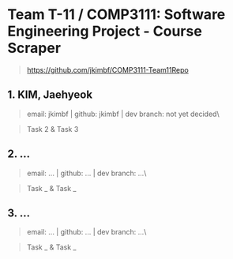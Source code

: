 # Team T-11 / COMP3111: Software Engineering Project - Course Scraper
> https://github.com/jkimbf/COMP3111-Team11Repo

## 1. KIM, Jaehyeok
> email: jkimbf | github: jkimbf | dev branch: not yet decided\

> Task 2 & Task 3

## 2. ...
> email: ... | github: ... | dev branch: ...\

> Task _ & Task _

## 3. ...
> email: ... | github: ... | dev branch: ...\

> Task _ & Task _
